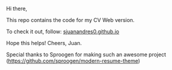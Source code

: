 Hi there,

This repo contains the code for my CV Web version.

To check it out, follow: [sjuanandres0.github.io](https://sjuanandres0.github.io)

Hope this helps!
Cheers, Juan.

Special thanks to Sproogen for making such an awesome project (https://github.com/sproogen/modern-resume-theme)